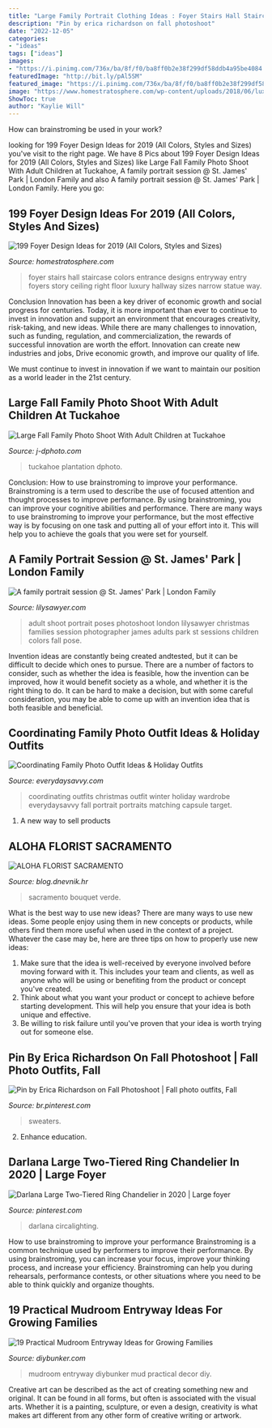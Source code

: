 ```yaml
---
title: "Large Family Portrait Clothing Ideas : Foyer Stairs Hall Staircase Colors Entrance Designs Entryway Entry Foyers Story Ceiling Right Floor Luxury Hallway Sizes Narrow Statue Way"
description: "Pin by erica richardson on fall photoshoot"
date: "2022-12-05"
categories:
- "ideas"
tags: ["ideas"]
images:
- "https://i.pinimg.com/736x/ba/8f/f0/ba8ff0b2e38f299df58ddb4a95be4084.jpg"
featuredImage: "http://bit.ly/pAl5SM"
featured_image: "https://i.pinimg.com/736x/ba/8f/f0/ba8ff0b2e38f299df58ddb4a95be4084.jpg"
image: "https://www.homestratosphere.com/wp-content/uploads/2018/06/luxury-foyer-photo2018-06-06-at-9.12.04-AM-5.jpg"
ShowToc: true
author: "Kaylie Will"
---
```



How can brainstroming be used in your work?
 

	

		
looking for 199 Foyer Design Ideas for 2019 (All Colors, Styles and Sizes) you've visit to the right page. We have 8 Pics about 199 Foyer Design Ideas for 2019 (All Colors, Styles and Sizes) like Large Fall Family Photo Shoot With Adult Children at Tuckahoe, A family portrait session @ St. James&#039; Park | London Family and also A family portrait session @ St. James&#039; Park | London Family. Here you go:
		
    
## 199 Foyer Design Ideas For 2019 (All Colors, Styles And Sizes)

<img loading=lazy src="https://www.homestratosphere.com/wp-content/uploads/2018/06/luxury-foyer-photo2018-06-06-at-9.12.04-AM-5.jpg" onerror="this.onerror=null;this.src='https://tse3.mm.bing.net/th?id=OIP.qdfft-elVmne0gFLwfLr3wHaKo&amp;pid=15.1';" alt="199 Foyer Design Ideas for 2019 (All Colors, Styles and Sizes)">

_Source: homestratosphere.com_

>foyer stairs hall staircase colors entrance designs entryway entry foyers story ceiling right floor luxury hallway sizes narrow statue way. 

	

Conclusion
Innovation has been a key driver of economic growth and social progress for centuries. Today, it is more important than ever to continue to invest in innovation and support an environment that encourages creativity, risk-taking, and new ideas.
While there are many challenges to innovation, such as funding, regulation, and commercialization, the rewards of successful innovation are worth the effort. Innovation can create new industries and jobs, Drive economic growth, and improve our quality of life.

We must continue to invest in innovation if we want to maintain our position as a world leader in the 21st century.

    
## Large Fall Family Photo Shoot With Adult Children At Tuckahoe

<img loading=lazy src="https://www.j-dphoto.com/images/uploaded/kerr_0000268___.jpg" onerror="this.onerror=null;this.src='https://tse2.mm.bing.net/th?id=OIP.TULokqRR4mjM2k9ZL5Ni_wHaLG&amp;pid=15.1';" alt="Large Fall Family Photo Shoot With Adult Children at Tuckahoe">

_Source: j-dphoto.com_

>tuckahoe plantation dphoto. 

	

Conclusion: How to use brainstroming to improve your performance.
Brainstroming is a term used to describe the use of focused attention and thought processes to improve performance. By using brainstroming, you can improve your cognitive abilities and performance. There are many ways to use brainstroming to improve your performance, but the most effective way is by focusing on one task and putting all of your effort into it. This will help you to achieve the goals that you were set for yourself.

    
## A Family Portrait Session @ St. James&#039; Park | London Family

<img loading=lazy src="https://lilysawyer.com/wp-726/wp-content/uploads/2012/12/ibrahimi_8_WEB.jpg" onerror="this.onerror=null;this.src='https://tse1.mm.bing.net/th?id=OIP.-SfkjpnnYAJsN50P-NJ6MQHaPe&amp;pid=15.1';" alt="A family portrait session @ St. James&#039; Park | London Family">

_Source: lilysawyer.com_

>adult shoot portrait poses photoshoot london lilysawyer christmas families session photographer james adults park st sessions children colors fall pose. 

	

Invention ideas are constantly being created andtested, but it can be difficult to decide which ones to pursue. There are a number of factors to consider, such as whether the idea is feasible, how the invention can be improved, how it would benefit society as a whole, and whether it is the right thing to do. It can be hard to make a decision, but with some careful consideration, you may be able to come up with an invention idea that is both feasible and beneficial.

    
## Coordinating Family Photo Outfit Ideas &amp; Holiday Outfits

<img loading=lazy src="http://everydaysavvy.com/wp-content/uploads/2014/12/11.9-Capsule-Wardrobe-Target-Family-Photo-.jpg" onerror="this.onerror=null;this.src='https://tse1.mm.bing.net/th?id=OIP.PtE8D64tSR6ERoFPZrNqIAHaFx&amp;pid=15.1';" alt="Coordinating Family Photo Outfit Ideas &amp; Holiday Outfits">

_Source: everydaysavvy.com_

>coordinating outfits christmas outfit winter holiday wardrobe everydaysavvy fall portrait portraits matching capsule target. 

	

1. A new way to sell products

    
## ALOHA FLORIST SACRAMENTO

<img loading=lazy src="http://bit.ly/pAl5SM" onerror="this.onerror=null;this.src='https://tse2.mm.bing.net/th?id=OIP.lycazRfQW6FxEP2T95zNpQHaE8&amp;pid=15.1';" alt="ALOHA FLORIST SACRAMENTO">

_Source: blog.dnevnik.hr_

>sacramento bouquet verde. 

	

What is the best way to use new ideas?
There are many ways to use new ideas. Some people enjoy using them in new concepts or products, while others find them more useful when used in the context of a project. Whatever the case may be, here are three tips on how to properly use new ideas:
1. Make sure that the idea is well-received by everyone involved before moving forward with it. This includes your team and clients, as well as anyone who will be using or benefiting from the product or concept you've created.
2. Think about what you want your product or concept to achieve before starting development. This will help you ensure that your idea is both unique and effective.
3. Be willing to risk failure until you've proven that your idea is worth trying out for someone else.

    
## Pin By Erica Richardson On Fall Photoshoot | Fall Photo Outfits, Fall

<img loading=lazy src="https://i.pinimg.com/736x/ba/8f/f0/ba8ff0b2e38f299df58ddb4a95be4084.jpg" onerror="this.onerror=null;this.src='https://tse2.mm.bing.net/th?id=OIP.VqTuJGRf6cj8x-jmE3CQYwHaLF&amp;pid=15.1';" alt="Pin by Erica Richardson on Fall Photoshoot | Fall photo outfits, Fall">

_Source: br.pinterest.com_

>sweaters. 

	

2) Enhance education.

    
## Darlana Large Two-Tiered Ring Chandelier In 2020 | Large Foyer

<img loading=lazy src="https://i.pinimg.com/736x/14/35/93/1435937c7e540e6ed1f3bd044219d493.jpg" onerror="this.onerror=null;this.src='https://tse2.mm.bing.net/th?id=OIP.LdmmH2iPmDE9xN1_Yc2uwgHaIo&amp;pid=15.1';" alt="Darlana Large Two-Tiered Ring Chandelier in 2020 | Large foyer">

_Source: pinterest.com_

>darlana circalighting. 

	

How to use brainstroming to improve your performance
Brainstroming is a common technique used by performers to improve their performance. By using brainstroming, you can increase your focus, improve your thinking process, and increase your efficiency. Brainstroming can help you during rehearsals, performance contests, or other situations where you need to be able to think quickly and organize thoughts.

    
## 19 Practical Mudroom Entryway Ideas For Growing Families

<img loading=lazy src="http://www.diybunker.com/wp-content/uploads/2018/07/mr.jpg" onerror="this.onerror=null;this.src='https://tse2.mm.bing.net/th?id=OIP.bPcOhaUcjGqlftVB6uUp6gHaHa&amp;pid=15.1';" alt="19 Practical Mudroom Entryway Ideas for Growing Families">

_Source: diybunker.com_

>mudroom entryway diybunker mud practical decor diy. 

	

Creative art can be described as the act of creating something new and original. It can be found in all forms, but often is associated with the visual arts. Whether it is a painting, sculpture, or even a design, creativity is what makes art different from any other form of creative writing or artwork.

